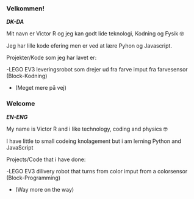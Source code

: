 ### Velkommen!

***DK-DA***

Mit navn er Victor R og jeg kan godt lide teknologi, Kodning og Fysik 🤓

Jeg har lille kode efering men er ved at lære Pyhon og Javascript.

Projekter/Kode som jeg har lavet er:

-LEGO EV3 leveringsrobot som drejer ud fra farve imput fra farvesensor (Block-Kodning)
- (Meget mere på vej)


### Welcome

***EN-ENG***

My name is Victor R and i like technology, coding and physics 🤓

I have little to small codeing knolagement but i am lerning Python and JavaScript

Projects/Code that i have done:

-LEGO EV3 dilivery robot that turns from color imput from a colorsensor (Block-Programming)
- (Way more on the way)
